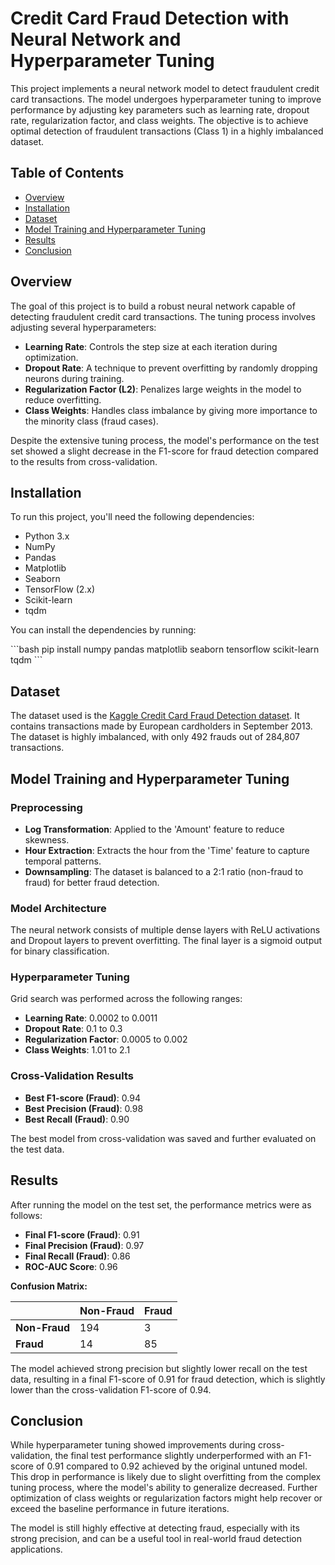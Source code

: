 
# Credit Card Fraud Detection with Neural Network and Hyperparameter Tuning

This project implements a neural network model to detect fraudulent credit card transactions. The model undergoes hyperparameter tuning to improve performance by adjusting key parameters such as learning rate, dropout rate, regularization factor, and class weights. The objective is to achieve optimal detection of fraudulent transactions (Class 1) in a highly imbalanced dataset.

## Table of Contents
- [Overview](#overview)
- [Installation](#installation)
- [Dataset](#dataset)
- [Model Training and Hyperparameter Tuning](#model-training-and-hyperparameter-tuning)
- [Results](#results)
- [Conclusion](#conclusion)

## Overview
The goal of this project is to build a robust neural network capable of detecting fraudulent credit card transactions. The tuning process involves adjusting several hyperparameters:
- **Learning Rate**: Controls the step size at each iteration during optimization.
- **Dropout Rate**: A technique to prevent overfitting by randomly dropping neurons during training.
- **Regularization Factor (L2)**: Penalizes large weights in the model to reduce overfitting.
- **Class Weights**: Handles class imbalance by giving more importance to the minority class (fraud cases).

Despite the extensive tuning process, the model's performance on the test set showed a slight decrease in the F1-score for fraud detection compared to the results from cross-validation.

## Installation

To run this project, you'll need the following dependencies:

- Python 3.x
- NumPy
- Pandas
- Matplotlib
- Seaborn
- TensorFlow (2.x)
- Scikit-learn
- tqdm

You can install the dependencies by running:

\`\`\`bash
pip install numpy pandas matplotlib seaborn tensorflow scikit-learn tqdm
\`\`\`

## Dataset

The dataset used is the [Kaggle Credit Card Fraud Detection dataset](https://www.kaggle.com/mlg-ulb/creditcardfraud). It contains transactions made by European cardholders in September 2013. The dataset is highly imbalanced, with only 492 frauds out of 284,807 transactions.

## Model Training and Hyperparameter Tuning

### Preprocessing
- **Log Transformation**: Applied to the 'Amount' feature to reduce skewness.
- **Hour Extraction**: Extracts the hour from the 'Time' feature to capture temporal patterns.
- **Downsampling**: The dataset is balanced to a 2:1 ratio (non-fraud to fraud) for better fraud detection.

### Model Architecture
The neural network consists of multiple dense layers with ReLU activations and Dropout layers to prevent overfitting. The final layer is a sigmoid output for binary classification.

### Hyperparameter Tuning
Grid search was performed across the following ranges:
- **Learning Rate**: 0.0002 to 0.0011
- **Dropout Rate**: 0.1 to 0.3
- **Regularization Factor**: 0.0005 to 0.002
- **Class Weights**: 1.01 to 2.1

### Cross-Validation Results
- **Best F1-score (Fraud)**: 0.94
- **Best Precision (Fraud)**: 0.98
- **Best Recall (Fraud)**: 0.90

The best model from cross-validation was saved and further evaluated on the test data.

## Results

After running the model on the test set, the performance metrics were as follows:
- **Final F1-score (Fraud)**: 0.91
- **Final Precision (Fraud)**: 0.97
- **Final Recall (Fraud)**: 0.86
- **ROC-AUC Score**: 0.96

**Confusion Matrix:**

|               | Non-Fraud | Fraud |
|---------------|-----------|-------|
| **Non-Fraud** | 194       | 3     |
| **Fraud**     | 14        | 85    |

The model achieved strong precision but slightly lower recall on the test data, resulting in a final F1-score of 0.91 for fraud detection, which is slightly lower than the cross-validation F1-score of 0.94.

## Conclusion

While hyperparameter tuning showed improvements during cross-validation, the final test performance slightly underperformed with an F1-score of 0.91 compared to 0.92 achieved by the original untuned model. This drop in performance is likely due to slight overfitting from the complex tuning process, where the model's ability to generalize decreased. Further optimization of class weights or regularization factors might help recover or exceed the baseline performance in future iterations.

The model is still highly effective at detecting fraud, especially with its strong precision, and can be a useful tool in real-world fraud detection applications.
